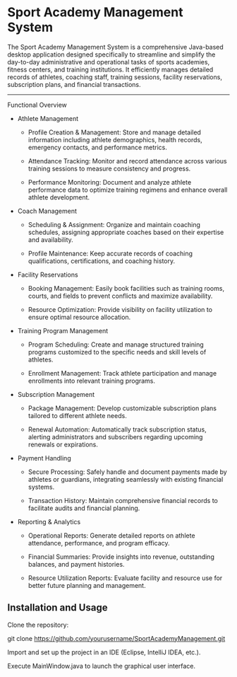 # Sport Academy Management System

The Sport Academy Management System is a comprehensive Java-based desktop application designed specifically to streamline and simplify the day-to-day administrative and operational tasks of sports academies, fitness centers, and training institutions. It efficiently manages detailed records of athletes, coaching staff, training sessions, facility reservations, subscription plans, and financial transactions.

---

Functional Overview

- Athlete Management

  - Profile Creation & Management: Store and manage detailed information including athlete demographics, health records, emergency contacts, and performance metrics.

  - Attendance Tracking: Monitor and record attendance across various training sessions to measure consistency and progress.

  - Performance Monitoring: Document and analyze athlete performance data to optimize training regimens and enhance overall athlete development.

- Coach Management

  - Scheduling & Assignment: Organize and maintain coaching schedules, assigning appropriate coaches based on their expertise and availability.

  - Profile Maintenance: Keep accurate records of coaching qualifications, certifications, and coaching history.

- Facility Reservations

  - Booking Management: Easily book facilities such as training rooms, courts, and fields to prevent conflicts and maximize availability.

  - Resource Optimization: Provide visibility on facility utilization to ensure optimal resource allocation.

- Training Program Management

  - Program Scheduling: Create and manage structured training programs customized to the specific needs and skill levels of athletes.

  - Enrollment Management: Track athlete participation and manage enrollments into relevant training programs.

- Subscription Management

  - Package Management: Develop customizable subscription plans tailored to different athlete needs.

  - Renewal Automation: Automatically track subscription status, alerting administrators and subscribers regarding upcoming renewals or expirations.

- Payment Handling

  - Secure Processing: Safely handle and document payments made by athletes or guardians, integrating seamlessly with existing financial systems.

  - Transaction History: Maintain comprehensive financial records to facilitate audits and financial planning.

- Reporting & Analytics

  - Operational Reports: Generate detailed reports on athlete attendance, performance, and program efficacy.

  - Financial Summaries: Provide insights into revenue, outstanding balances, and payment histories.

  - Resource Utilization Reports: Evaluate facility and resource use for better future planning and management.

## Installation and Usage

Clone the repository:

git clone https://github.com/yourusername/SportAcademyManagement.git

Import and set up the project in an IDE (Eclipse, IntelliJ IDEA, etc.).

Execute MainWindow.java to launch the graphical user interface.
